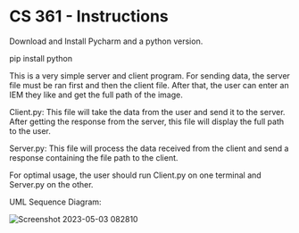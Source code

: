 # CS 361 - Instructions

Download and Install Pycharm and a python version. 

pip install python 

This is a very simple server and client program. For sending data, the server file must be ran first and then the client file. After that, the user can enter an IEM they like and get the full path of the image. 

Client.py: This file will take the data from the user and send it to the server. After getting the response from the server, this file will display the full path to the user. 

Server.py: This file will process the data received from the client and send a response containing the file path to the client. 

For optimal usage, the user should run Client.py on one terminal and Server.py on the other. 

UML Sequence Diagram: 

![Screenshot 2023-05-03 082810](https://user-images.githubusercontent.com/102319952/235946919-1729fe1b-97bf-44df-ab46-e222e0343072.png)
